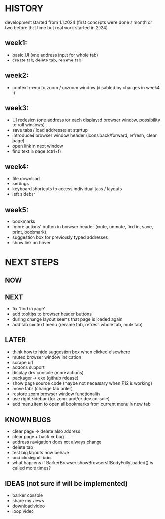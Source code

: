 # HISTORY
development started from 1.1.2024 
(first concepts were done a month or two before that time but real work started in 2024)

## week1: 
* basic UI (one address input for whole tab)
* create tab, delete tab, rename tab
## week2: 
* context menu to zoom / unzoom window (disabled by changes in week4 :)
## week3: 
* UI redesign (one address for each displayed browser window, possibility to roll windows)
* save tabs / load addresses at startup
* introduced browser window header (icons back/forward, refresh, clear page)
* open link in next window
* find text in page (ctrl+f)
## week4: 
* file download
* settings
* keyboard shortcuts to access individual tabs / layouts
* left sidebar
## week5: 
* bookmarks
* 'more actions' button in browser header (mute, unmute, find in, save, print, bookmark)
* suggestion box for previously typed addresses
* show link on hover


# NEXT STEPS

## NOW

## NEXT
* fix 'find in page'
* add tooltips to browser header buttons
* during change layout seems that page is loaded again
* add tab context menu (rename tab, refresh whole tab, mute tab)

## LATER
* think how to hide suggestion box when clicked elsewhere
* muted browser window indication
* scrape url
* addons support
* display dev console (more actions)
* packager → exe (github release)
* show page source code (maybe not necessary when F12 is working)
* move tabs (change tab order)
* restore zoom browser window functionality
* use right sidebar (for zoom and/or dev console)
* add menu item to open all bookmarks from current menu in new tab

## KNOWN BUGS
* clear page => delete also address
* clear page + back => bug
* address navigation does not always change
* delete tab
* test big layouts how behave
* test closing all tabs
* what happens if BarkerBrowser.showBrowsersIfBodyFullyLoaded() is called more times?

## IDEAS (not sure if will be implemented)
* barker console
* share my views
* download video
* loop video

